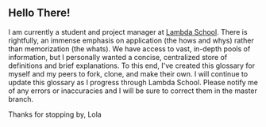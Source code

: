## Hello There!

I am currently a student and project manager at [Lambda School](https://lambdaschool.com/). There is rightfully, an immense emphasis on application (the hows and whys) rather than memorization (the whats). We have access to vast, in-depth pools of information, but I personally wanted a concise, centralized store of definitions and brief explanations. To this end, I've created this glossary for myself and my peers to fork, clone, and make their own. I will continue to update this glossary as I progress through Lambda School. Please notify me of any errors or inaccuracies and I will be sure to correct them in the master branch.

Thanks for stopping by,
Lola